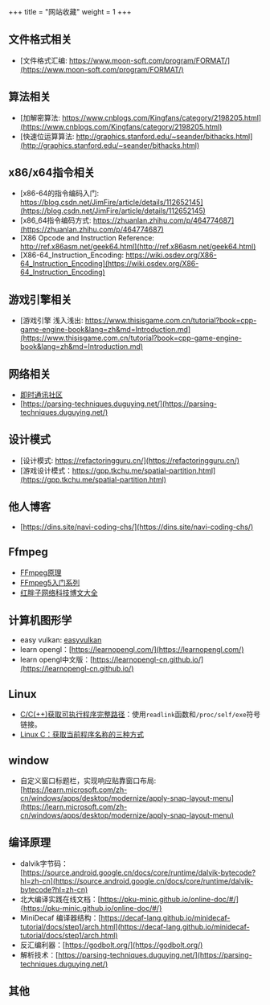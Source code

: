+++
title = "网站收藏"
weight = 1
+++


## 文件格式相关
* [文件格式汇编: https://www.moon-soft.com/program/FORMAT/](https://www.moon-soft.com/program/FORMAT/)

## 算法相关
* [加解密算法: https://www.cnblogs.com/Kingfans/category/2198205.html](https://www.cnblogs.com/Kingfans/category/2198205.html)
* [快速位运算算法: http://graphics.stanford.edu/~seander/bithacks.html](http://graphics.stanford.edu/~seander/bithacks.html)

## x86/x64指令相关
* [x86-64的指令编码入门: https://blog.csdn.net/JimFire/article/details/112652145](https://blog.csdn.net/JimFire/article/details/112652145)
* [x86_64指令编码方式: https://zhuanlan.zhihu.com/p/464774687](https://zhuanlan.zhihu.com/p/464774687)
* [X86 Opcode and Instruction Reference: http://ref.x86asm.net/geek64.html](http://ref.x86asm.net/geek64.html)
* [X86-64_Instruction_Encoding: https://wiki.osdev.org/X86-64_Instruction_Encoding](https://wiki.osdev.org/X86-64_Instruction_Encoding)

## 游戏引擎相关
* [游戏引擎 浅入浅出: https://www.thisisgame.com.cn/tutorial?book=cpp-game-engine-book&lang=zh&md=Introduction.md](https://www.thisisgame.com.cn/tutorial?book=cpp-game-engine-book&lang=zh&md=Introduction.md)

## 网络相关

* [即时通讯社区](http://www.52im.net/)
* [https://parsing-techniques.duguying.net/](https://parsing-techniques.duguying.net/)

## 设计模式

* [设计模式: https://refactoringguru.cn/](https://refactoringguru.cn/)
* [游戏设计模式：https://gpp.tkchu.me/spatial-partition.html](https://gpp.tkchu.me/spatial-partition.html)

## 他人博客

* [https://dins.site/navi-coding-chs/](https://dins.site/navi-coding-chs/)

## Ffmpeg

* [FFmpeg原理](https://ffmpeg.xianwaizhiyin.net/)
* [FFmpeg5入门系列](https://feater.top/ffmpeg/ffmpeg-learning-indexes/)
* [红胖子网络科技博文大全](https://blog.csdn.net/qq21497936/article/details/102478062#Qt%E5%BC%80%E5%8F%91%E4%B8%93%E6%A0%8F%EF%BC%9A%E5%BC%80%E5%8F%91%E6%8A%80%E6%9C%AF)

## 计算机图形学

* easy vulkan: [easyvulkan](https://easyvulkan.github.io/)
* learn opengl：[https://learnopengl.com/](https://learnopengl.com/)
* learn opengl中文版：[https://learnopengl-cn.github.io/](https://learnopengl-cn.github.io/)


## Linux 

* [C/C(++)获取可执行程序完整路径](https://www.cnblogs.com/pandamohist/p/14590061.html)：使用`readlink`函数和`/proc/self/exe`符号链接。
* [Linux C：获取当前程序名称的三种方式](https://zhuanlan.zhihu.com/p/653334147)

## window

* 自定义窗口标题栏，实现响应贴靠窗口布局:[https://learn.microsoft.com/zh-cn/windows/apps/desktop/modernize/apply-snap-layout-menu](https://learn.microsoft.com/zh-cn/windows/apps/desktop/modernize/apply-snap-layout-menu)

## 编译原理

* dalvik字节码：[https://source.android.google.cn/docs/core/runtime/dalvik-bytecode?hl=zh-cn](https://source.android.google.cn/docs/core/runtime/dalvik-bytecode?hl=zh-cn)
* 北大编译实践在线文档：[https://pku-minic.github.io/online-doc/#/]{https://pku-minic.github.io/online-doc/#/}
* MiniDecaf 编译器结构：[https://decaf-lang.github.io/minidecaf-tutorial/docs/step1/arch.html](https://decaf-lang.github.io/minidecaf-tutorial/docs/step1/arch.html)
* 反汇编利器：[https://godbolt.org/](https://godbolt.org/)
* 解析技术：[https://parsing-techniques.duguying.net/](https://parsing-techniques.duguying.net/)

## 其他
